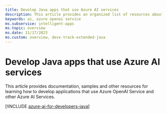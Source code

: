 ```yaml
---
title: Develop Java apps that use Azure AI services
description: This article provides an organized list of resources about Azure AI scenarios for Java developers, including documentation and code samples.
keywords: ai, azure openai service
ms.subservice: intelligent-apps
ms.topic: overview
ms.date: 11/17/2023
ms.custom: overview, devx-track-extended-java
---
```


# Develop Java apps that use Azure AI services

This article provides documentation, samples and other resources for learning how to develop applications that use Azure OpenAI Service and other Azure AI Services.

[!INCLUDE [azure-ai-for-developers-java](../../ai/includes/azure-ai-for-developers-java.md)]
